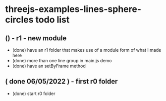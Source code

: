 # threejs-examples-lines-sphere-circles todo list

## () - r1 - new module
* (done) have an r1 folder that makes use of a module form of what I made here
* (done) more than one line group in main.js demo
* (done) have an setByFrame method

## ( done 06/05/2022 ) - first r0 folder
* (done) start r0 folder
